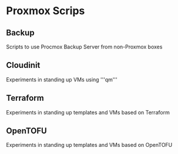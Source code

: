 # Proxmox Scrips

## Backup

Scripts to use Procmox Backup Server from non-Proxmox boxes

## Cloudinit

Experiments in standing up VMs using '''qm''' 

## Terraform

Experiments in standing up templates and VMs based on Terraform

## OpenTOFU

Experiments in standing up templates and VMs based on OpenTOFU
